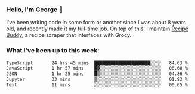 ### Hello, I'm George 👋

I've been writing code in some form or another since I was about 8 years old, and recently made it my full-time job. On top of this, I maintain [Recipe Buddy](https://github.com/georgegebbett/recipe-buddy), a recipe scraper that interfaces with Grocy.  

<!--
**georgegebbett/georgegebbett** is a ✨ _special_ ✨ repository because its `README.md` (this file) appears on your GitHub profile.

Here are some ideas to get you started:

- 🔭 I’m currently working on ...
- 🌱 I’m currently learning ...
- 👯 I’m looking to collaborate on ...
- 🤔 I’m looking for help with ...
- 💬 Ask me about ...
- 📫 How to reach me: ...
- 😄 Pronouns: ...
- ⚡ Fun fact: ...
-->

### What I've been up to this week:
<!--START_SECTION:waka-->

```txt
TypeScript       24 hrs 45 mins  █████████████████████░░░░   84.63 %
JavaScript       1 hr 57 mins    █▓░░░░░░░░░░░░░░░░░░░░░░░   06.68 %
JSON             1 hr 25 mins    █▒░░░░░░░░░░░░░░░░░░░░░░░   04.86 %
Jupyter          33 mins         ▒░░░░░░░░░░░░░░░░░░░░░░░░   01.93 %
Text             11 mins         ░░░░░░░░░░░░░░░░░░░░░░░░░   00.65 %
```

<!--END_SECTION:waka-->
